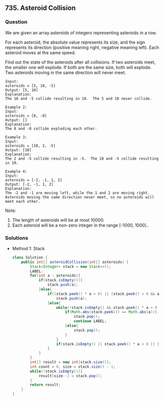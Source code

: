 ## 735. Asteroid Collision

### Question
We are given an array asteroids of integers representing asteroids in a row.

For each asteroid, the absolute value represents its size, and the sign represents its direction (positive meaning right, negative meaning left). Each asteroid moves at the same speed.

Find out the state of the asteroids after all collisions. If two asteroids meet, the smaller one will explode. If both are the same size, both will explode. Two asteroids moving in the same direction will never meet.

```ample 1:
Input:
asteroids = [5, 10, -5]
Output: [5, 10]
Explanation:
The 10 and -5 collide resulting in 10.  The 5 and 10 never collide.

Example 2:
Input:
asteroids = [8, -8]
Output: []
Explanation:
The 8 and -8 collide exploding each other.

Example 3:
Input:
asteroids = [10, 2, -5]
Output: [10]
Explanation:
The 2 and -5 collide resulting in -5.  The 10 and -5 collide resulting in 10.

Example 4:
Input:
asteroids = [-2, -1, 1, 2]
Output: [-2, -1, 1, 2]
Explanation:
The -2 and -1 are moving left, while the 1 and 2 are moving right.
Asteroids moving the same direction never meet, so no asteroids will meet each other.
```

Note:
1. The length of asteroids will be at most 10000.
2. Each asteroid will be a non-zero integer in the range [-1000, 1000]..

### Solutions
* Method 1: Stack
  ```Java
  class Solution {
      public int[] asteroidCollision(int[] asteroids) {
          Stack<Integer> stack = new Stack<>();
          LABEL:
          for(int a : asteroids){
              if(stack.isEmpty()){
                  stack.push(a);
              }else{
                  if((stack.peek() * a > 0) || (stack.peek() < 0 && a > 0)){
                      stack.push(a);
                  }else{
                      while(!stack.isEmpty() && stack.peek() * a < 0 && Math.abs(stack.peek()) <= Math.abs(a)){
                          if(Math.abs(stack.peek()) == Math.abs(a)){
                              stack.pop();
                              continue LABEL;
                          }else{
                              stack.pop();
                          }
                      }
                      if(stack.isEmpty() || stack.peek() * a > 0 || (stack.peek() * a < 0 && Math.abs(stack.peek()) < Math.abs(a))) stack.push(a);
                  }
              }
          }
          int[] result = new int[stack.size()];
          int count = 0, size = stack.size() - 1;
          while(!stack.isEmpty()){
              result[size--] = stack.pop();
          }
          return result;
      }
  }
  ```
